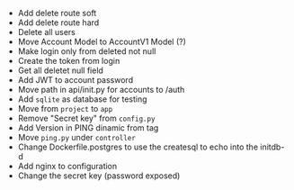 + Add delete route soft
+ Add delete route hard
+ Delete all users
+ Move Account Model to AccountV1 Model (?)
+ Make login only from deleted not null
+ Create the token from login
+ Get all deletet null field
+ Add JWT to account password
+ Move path in api/init.py for accounts to /auth
+ Add `sqlite` as database for testing
+ Move from `project` to `app`
+ Remove "Secret key" from `config.py`
+ Add Version in PING dinamic from tag
+ Move `ping.py` under `controller`
+ Change Dockerfile.postgres to use the createsql to echo into the initdb-d
+ Add nginx to configuration
+ Change the secret key (password exposed)